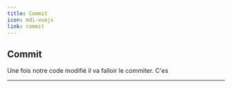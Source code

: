 ```yaml
---
title: Commit
icon: mdi-vuejs
link: commit
---
```


<div id='commit'></div>

## Commit

Une fois notre code modifié il va falloir le commiter. C'es

---

</div>

